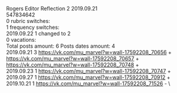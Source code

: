 Rogers	Editor Reflection 2 2019.09.21\
547834642\
0 rubric switches:\
1 frequency switches:\
2019.09.22 1 changed to 2 \
0 vacations:\
Total posts amount: 6	Posts dates amount: 4\
2019.09.21 3 https://vk.com/mu_marvel?w=wall-17592208_70656 + https://vk.com/mu_marvel?w=wall-17592208_70657 + https://vk.com/mu_marvel?w=wall-17592208_70748 + \
2019.09.23 1 https://vk.com/mu_marvel?w=wall-17592208_70747 + \
2019.09.27 1 https://vk.com/mu_marvel?w=wall-17592208_70912 + \
2019.10.21 1 https://vk.com/mu_marvel?w=wall-17592208_71526 - \
